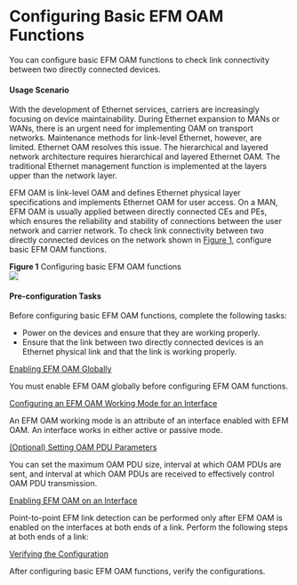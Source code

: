 Configuring Basic EFM OAM Functions
===================================

You can configure basic EFM OAM functions to check link connectivity between two directly connected devices.

#### Usage Scenario

With the development of Ethernet services, carriers are increasingly focusing on device maintainability. During Ethernet expansion to MANs or WANs, there is an urgent need for implementing OAM on transport networks. Maintenance methods for link-level Ethernet, however, are limited. Ethernet OAM resolves this issue. The hierarchical and layered network architecture requires hierarchical and layered Ethernet OAM. The traditional Ethernet management function is implemented at the layers upper than the network layer.

EFM OAM is link-level OAM and defines Ethernet physical layer specifications and implements Ethernet OAM for user access. On a MAN, EFM OAM is usually applied between directly connected CEs and PEs, which ensures the reliability and stability of connections between the user network and carrier network. To check link connectivity between two directly connected devices on the network shown in [Figure 1](#EN-US_TASK_0172361995__fig_dc_vrp_efm_cfg_200301), configure basic EFM OAM functions.

**Figure 1** Configuring basic EFM OAM functions  
![](images/fig_dc_vrp_efm_cfg_200301.png)  


#### Pre-configuration Tasks

Before configuring basic EFM OAM functions, complete the following tasks:

* Power on the devices and ensure that they are working properly.
* Ensure that the link between two directly connected devices is an Ethernet physical link and that the link is working properly.


[Enabling EFM OAM Globally](../../../../software/nev8r10_vrpv8r16/user/vrp/dc_vrp_efm_cfg_2004.html)

You must enable EFM OAM globally before configuring EFM OAM functions.

[Configuring an EFM OAM Working Mode for an Interface](../../../../software/nev8r10_vrpv8r16/user/vrp/dc_vrp_efm_cfg_2005.html)

An EFM OAM working mode is an attribute of an interface enabled with EFM OAM. An interface works in either active or passive mode.

[(Optional) Setting OAM PDU Parameters](../../../../software/nev8r10_vrpv8r16/user/vrp/dc_vrp_efm_cfg_2033.html)

You can set the maximum OAM PDU size, interval at which OAM PDUs are sent, and interval at which OAM PDUs are received to effectively control OAM PDU transmission.

[Enabling EFM OAM on an Interface](../../../../software/nev8r10_vrpv8r16/user/vrp/dc_vrp_efm_cfg_2009.html)

Point-to-point EFM link detection can be performed only after EFM OAM is enabled on the interfaces at both ends of a link. Perform the following steps at both ends of a link:

[Verifying the Configuration](../../../../software/nev8r10_vrpv8r16/user/vrp/dc_vrp_efm_cfg_2010.html)

After configuring basic EFM OAM functions, verify the configurations.